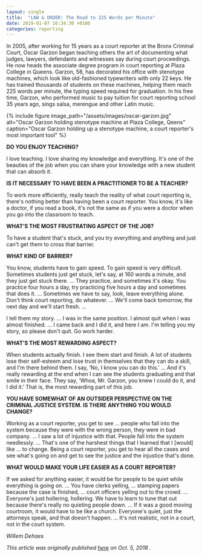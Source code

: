 ```yaml
---
layout: single
title:  "LAW & ORDER: The Road to 225 Words per Minute"
date: 2019-01-07 16:34:30 +0100
categories: reporting
---
```


In 2005, after working for 15 years as a court reporter at the Bronx Criminal Court, Oscar Garzon began teaching others the art of documenting what judges, lawyers, defendants and witnesses say during court proceedings. He now heads the associate degree program in court reporting at Plaza College in Queens. Garzon, 58, has decorated his office with stenotype machines, which look like old-fashioned typewriters with only 22 keys. He has trained thousands of students on these machines, helping them reach 225 words per minute, the typing speed required for graduation. In his free time, Garzon, who performed music to pay tuition for court reporting school 35 years ago, sings salsa, merengue and other Latin music.

{% include figure image_path="/assets/images/oscar-garzon.jpg" alt="Oscar Garzon holding stenotype machine at Plaza College, Qeens" caption="Oscar Garzon holding up a stenotype machine, a court reporter's most important tool" %}

**DO YOU ENJOY TEACHING?**

I love teaching. I love sharing my knowledge and everything. It's one of the beauties of the job when you can share your knowledge with a new student that can absorb it.

**IS IT NECESSARY TO HAVE BEEN A PRACTITIONER TO BE A TEACHER?**

To work more efficiently, really teach the reality of what court reporting is, there's nothing better than having been a court reporter. You know, it's like a doctor, if you read a book, it's not the same as if you were a doctor when you go into the classroom to teach.

**WHAT’S THE MOST FRUSTRATING ASPECT OF THE JOB?**

To have a student that's stuck, and you try everything and anything and just can't get them to cross that barrier.

**WHAT KIND OF BARRIER?**

You know, students have to gain speed. To gain speed is very difficult. Sometimes students just get stuck, let's say, at 160 words a minute, and they just get stuck there. … They practice, and sometimes it's okay. You practice four hours a day, try practicing five hours a day and sometimes that does it. … Sometimes we have to say, look, leave everything alone. Don't think court reporting, do whatever. … We'll come back tomorrow, the next day and we'll start fresh. …

I tell them my story. … I was in the same position. I almost quit when I was almost finished. … I came back and I did it, and here I am. I'm telling you my story, so please don't quit. Go work harder.

**WHAT’S THE MOST REWARDING ASPECT?**

When students actually finish. I see them start and finish. A lot of students lose their self-esteem and lose trust in themselves that they can do a skill, and I'm there behind them. I say, ‘No, I know you can do this.’ … And it's really rewarding at the end when I can see the students graduating and that smile in their face. They say, ‘Whoa, Mr. Garzon, you knew I could do it, and I did it.’ That is, the most rewarding part of this job.

**YOU HAVE SOMEWHAT OF AN OUTSIDER PERSPECTIVE ON THE CRIMINAL JUSTICE SYSTEM. IS THERE ANYTHING YOU WOULD CHANGE?**

Working as a court reporter, you get to see … people who fall into the system because they were with the wrong person, they were in bad company. … I saw a lot of injustice with that. People fall into the system needlessly. … That's one of the harshest things that I learned that I [would] like … to change. Being a court reporter, you get to hear all the cases and see what's going on and get to see the justice and the injustice that's done.

**WHAT WOULD MAKE YOUR LIFE EASIER AS A COURT REPORTER?**

If we asked for anything easier, it would be for people to be quiet while everything is going on. … You have clerks yelling, … stamping papers because the case is finished, … court officers yelling out to the crowd. … Everyone's just hollering, hollering. We have to learn to tune that out because there's really no quieting people down. … If it was a good moving courtroom, it would have to be like a church. Everyone's quiet, just the attorneys speak, and that doesn't happen. … It's not realistic, not in a court, not in the court system.


*Willem Dehaes*

*This article was originally published [here](http://theink.nyc/law-order-road-225-words-per-minute/) on Oct. 5, 2018 .*

